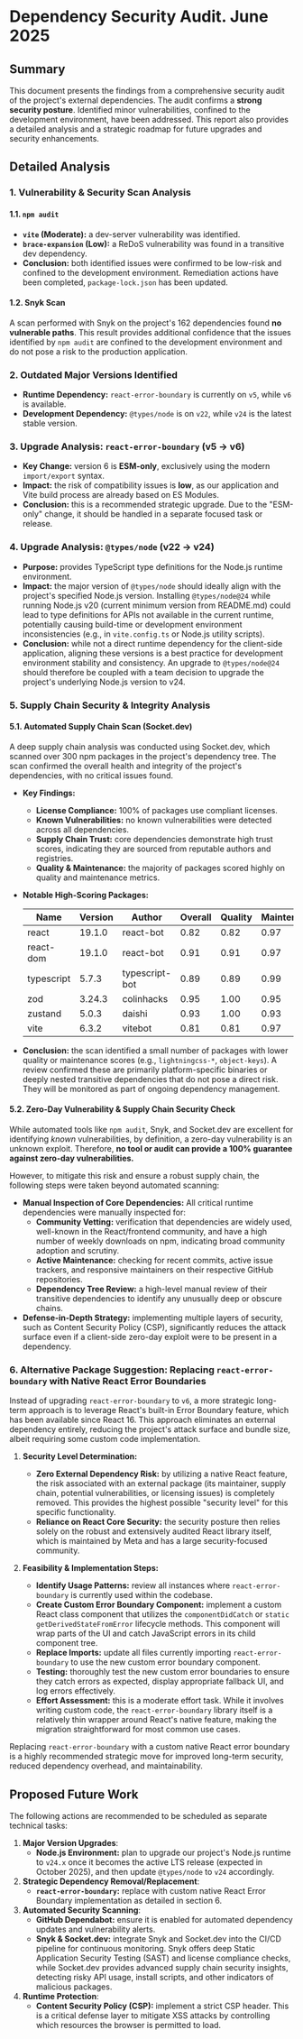 # Dependency Security Audit. June 2025

## Summary

This document presents the findings from a comprehensive security audit of the project's external dependencies. The audit confirms a **strong security posture**. Identified minor vulnerabilities, confined to the development environment, have been addressed. This report also provides a detailed analysis and a strategic roadmap for future upgrades and security enhancements.

## Detailed Analysis

### 1. Vulnerability & Security Scan Analysis

#### 1.1. `npm audit`

- **`vite` (Moderate):** a dev-server vulnerability was identified.
- **`brace-expansion` (Low):** a ReDoS vulnerability was found in a transitive dev dependency.
- **Conclusion:** both identified issues were confirmed to be low-risk and confined to the development environment. Remediation actions have been completed, `package-lock.json` has been updated.

#### 1.2. Snyk Scan

A scan performed with Snyk on the project's 162 dependencies found **no vulnerable paths**. This result provides additional confidence that the issues identified by `npm audit` are confined to the development environment and do not pose a risk to the production application.

### 2. Outdated Major Versions Identified

- **Runtime Dependency:** `react-error-boundary` is currently on `v5`, while `v6` is available.
- **Development Dependency:** `@types/node` is on `v22`, while `v24` is the latest stable version.

### 3. Upgrade Analysis: `react-error-boundary` (v5 → v6)

- **Key Change:** version 6 is **ESM-only**, exclusively using the modern `import/export` syntax.
- **Impact:** the risk of compatibility issues is **low**, as our application and Vite build process are already based on ES Modules.
- **Conclusion:** this is a recommended strategic upgrade. Due to the "ESM-only" change, it should be handled in a separate focused task or release.

### 4. Upgrade Analysis: `@types/node` (v22 → v24)

- **Purpose:** provides TypeScript type definitions for the Node.js runtime environment.
- **Impact:** the major version of `@types/node` should ideally align with the project's specified Node.js version. Installing `@types/node@24` while running Node.js v20 (current minimum version from README.md) could lead to type definitions for APIs not available in the current runtime, potentially causing build-time or development environment inconsistencies (e.g., in `vite.config.ts` or Node.js utility scripts).
- **Conclusion:** while not a direct runtime dependency for the client-side application, aligning these versions is a best practice for development environment stability and consistency. An upgrade to `@types/node@24` should therefore be coupled with a team decision to upgrade the project's underlying Node.js version to v24.

### 5. Supply Chain Security & Integrity Analysis

#### 5.1. Automated Supply Chain Scan (Socket.dev)

A deep supply chain analysis was conducted using Socket.dev, which scanned over 300 npm packages in the project's dependency tree. The scan confirmed the overall health and integrity of the project's dependencies, with no critical issues found.

- **Key Findings:**
  - **License Compliance:** 100% of packages use compliant licenses.
  - **Known Vulnerabilities:** no known vulnerabilities were detected across all dependencies.
  - **Supply Chain Trust:** core dependencies demonstrate high trust scores, indicating they are sourced from reputable authors and registries.
  - **Quality & Maintenance:** the majority of packages scored highly on quality and maintenance metrics.

- **Notable High-Scoring Packages:**

  | Name | Version | Author | Overall | Quality | Maintenance |
  |---|---|---|---|---|---|
  | react | 19.1.0 | react-bot | 0.82 | 0.82 | 0.97 |
  | react-dom | 19.1.0 | react-bot | 0.91 | 0.91 | 0.97 |
  | typescript | 5.7.3 | typescript-bot | 0.89 | 0.89 | 0.99 |
  | zod | 3.24.3 | colinhacks | 0.95 | 1.00 | 0.95 |
  | zustand | 5.0.3 | daishi | 0.93 | 1.00 | 0.93 |
  | vite | 6.3.2 | vitebot | 0.81 | 0.81 | 0.97 |

- **Conclusion:** the scan identified a small number of packages with lower quality or maintenance scores (e.g., `lightningcss-*`, `object-keys`). A review confirmed these are primarily platform-specific binaries or deeply nested transitive dependencies that do not pose a direct risk. They will be monitored as part of ongoing dependency management.

#### 5.2. Zero-Day Vulnerability & Supply Chain Security Check

While automated tools like `npm audit`, Snyk, and Socket.dev are excellent for identifying *known* vulnerabilities, by definition, a zero-day vulnerability is an unknown exploit. Therefore, **no tool or audit can provide a 100% guarantee against zero-day vulnerabilities.**

However, to mitigate this risk and ensure a robust supply chain, the following steps were taken beyond automated scanning:

- **Manual Inspection of Core Dependencies:** All critical runtime dependencies were manually inspected for:
  - **Community Vetting:** verification that dependencies are widely used, well-known in the React/frontend community, and have a high number of weekly downloads on npm, indicating broad community adoption and scrutiny.
  - **Active Maintenance:** checking for recent commits, active issue trackers, and responsive maintainers on their respective GitHub repositories.
  - **Dependency Tree Review:** a high-level manual review of their transitive dependencies to identify any unusually deep or obscure chains.
- **Defense-in-Depth Strategy:** implementing multiple layers of security, such as Content Security Policy (CSP), significantly reduces the attack surface even if a client-side zero-day exploit were to be present in a dependency.

### 6. Alternative Package Suggestion: Replacing `react-error-boundary` with Native React Error Boundaries

Instead of upgrading `react-error-boundary` to `v6`, a more strategic long-term approach is to leverage React's built-in Error Boundary feature, which has been available since React 16. This approach eliminates an external dependency entirely, reducing the project's attack surface and bundle size, albeit requiring some custom code implementation.

1. **Security Level Determination:**

    - **Zero External Dependency Risk:** by utilizing a native React feature, the risk associated with an external package (its maintainer, supply chain, potential vulnerabilities, or licensing issues) is completely removed. This provides the highest possible "security level" for this specific functionality.
    - **Reliance on React Core Security:** the security posture then relies solely on the robust and extensively audited React library itself, which is maintained by Meta and has a large security-focused community.

2. **Feasibility & Implementation Steps:**

    - **Identify Usage Patterns:** review all instances where `react-error-boundary` is currently used within the codebase.
    - **Create Custom Error Boundary Component:** implement a custom React class component that utilizes the `componentDidCatch` or `static getDerivedStateFromError` lifecycle methods. This component will wrap parts of the UI and catch JavaScript errors in its child component tree.
    - **Replace Imports:** update all files currently importing `react-error-boundary` to use the new custom error boundary component.
    - **Testing:** thoroughly test the new custom error boundaries to ensure they catch errors as expected, display appropriate fallback UI, and log errors effectively.
    - **Effort Assessment:** this is a moderate effort task. While it involves writing custom code, the `react-error-boundary` library itself is a relatively thin wrapper around React's native feature, making the migration straightforward for most common use cases.

Replacing `react-error-boundary` with a custom native React error boundary is a highly recommended strategic move for improved long-term security, reduced dependency overhead, and maintainability.

## Proposed Future Work

The following actions are recommended to be scheduled as separate technical tasks:

1. **Major Version Upgrades**:
    - **Node.js Environment:** plan to upgrade our project's Node.js runtime to `v24.x` once it becomes the active LTS release (expected in October 2025), and then update `@types/node` to `v24` accordingly.
2. **Strategic Dependency Removal/Replacement**:
    - **`react-error-boundary`:** replace with custom native React Error Boundary implementation as detailed in section 6.
3. **Automated Security Scanning**:
    - **GitHub Dependabot:** ensure it is enabled for automated dependency updates and vulnerability alerts.
    - **Snyk & Socket.dev:** integrate Snyk and Socket.dev into the CI/CD pipeline for continuous monitoring. Snyk offers deep Static Application Security Testing (SAST) and license compliance checks, while Socket.dev provides advanced supply chain security insights, detecting risky API usage, install scripts, and other indicators of malicious packages.
4. **Runtime Protection**:
    - **Content Security Policy (CSP):** implement a strict CSP header. This is a critical defense layer to mitigate XSS attacks by controlling which resources the browser is permitted to load.
